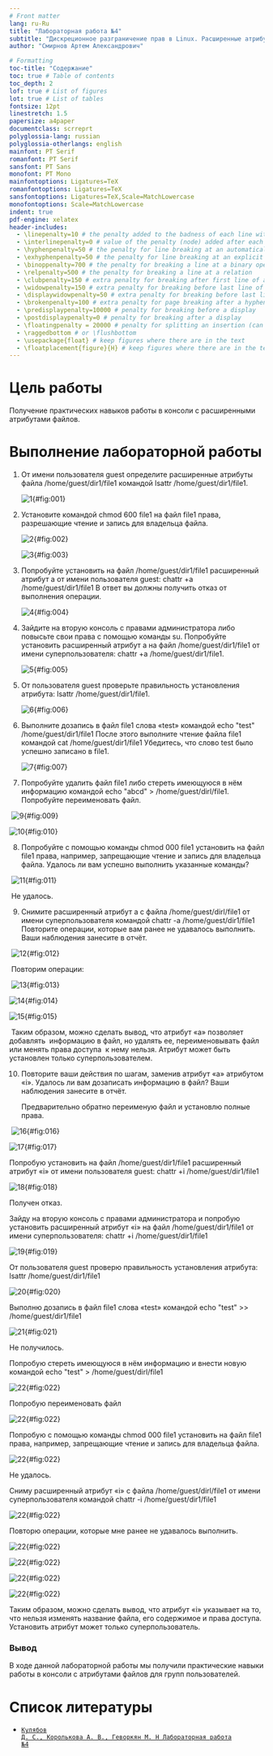```yaml
---
# Front matter
lang: ru-Ru
title: "Лабораторная работа №4"
subtitle: "Дискреционное разграничение прав в Linux. Расширенные атрибуты"
author: "Смирнов Артем Александрович"

# Formatting
toc-title: "Содержание"
toc: true # Table of contents
toc_depth: 2
lof: true # List of figures
lot: true # List of tables
fontsize: 12pt
linestretch: 1.5
papersize: a4paper
documentclass: scrreprt
polyglossia-lang: russian
polyglossia-otherlangs: english
mainfont: PT Serif
romanfont: PT Serif
sansfont: PT Sans
monofont: PT Mono
mainfontoptions: Ligatures=TeX
romanfontoptions: Ligatures=TeX
sansfontoptions: Ligatures=TeX,Scale=MatchLowercase
monofontoptions: Scale=MatchLowercase
indent: true
pdf-engine: xelatex
header-includes:
  - \linepenalty=10 # the penalty added to the badness of each line within a paragraph (no associated penalty node) Increasing the value makes tex try to have fewer lines in the paragraph.
  - \interlinepenalty=0 # value of the penalty (node) added after each line of a paragraph.
  - \hyphenpenalty=50 # the penalty for line breaking at an automatically inserted hyphen
  - \exhyphenpenalty=50 # the penalty for line breaking at an explicit hyphen
  - \binoppenalty=700 # the penalty for breaking a line at a binary operator
  - \relpenalty=500 # the penalty for breaking a line at a relation
  - \clubpenalty=150 # extra penalty for breaking after first line of a paragraph
  - \widowpenalty=150 # extra penalty for breaking before last line of a paragraph
  - \displaywidowpenalty=50 # extra penalty for breaking before last line before a display math
  - \brokenpenalty=100 # extra penalty for page breaking after a hyphenated line
  - \predisplaypenalty=10000 # penalty for breaking before a display
  - \postdisplaypenalty=0 # penalty for breaking after a display
  - \floatingpenalty = 20000 # penalty for splitting an insertion (can only be split footnote in standard LaTeX)
  - \raggedbottom # or \flushbottom
  - \usepackage{float} # keep figures where there are in the text
  - \floatplacement{figure}{H} # keep figures where there are in the text
---
```


# Цель работы

Получение практических навыков работы в консоли с расширенными атрибутами файлов.

# Выполнение лабораторной работы

1. От имени пользователя guest определите расширенные атрибуты файла /home/guest/dir1/file1 командой lsattr /home/guest/dir1/file1.

   ![1](image/1.png){#fig:001}

2. Установите командой chmod 600 file1 на файл file1 права, разрешающие чтение и запись для владельца файла. 

   ![2](image/2.png){#fig:002}

   ![3](image/3.png){#fig:003}

3. Попробуйте установить на файл /home/guest/dir1/file1 расширенный атрибут a от имени пользователя guest: chattr +a /home/guest/dir1/file1 В ответ вы должны получить отказ от выполнения операции. 

   ![4](image/4.png){#fig:004}

4. Зайдите на вторую консоль с правами администратора либо повысьте свои права с помощью команды su. Попробуйте установить расширенный атрибут a на файл /home/guest/dir1/file1 от имени суперпользователя: chattr +a /home/guest/dir1/file1.

   ![5](image/5.png){#fig:005}

5. От пользователя guest проверьте правильность установления атрибута: lsattr /home/guest/dir1/file1.

   ![6](image/6.png){#fig:006}

6. Выполните дозапись в файл file1 слова «test» командой echo "test" /home/guest/dir1/file1 После этого выполните чтение файла file1 командой cat /home/guest/dir1/file1 Убедитесь, что слово test было успешно записано в file1. 

   ![7](image/7.png){#fig:007}

   

7. Попробуйте удалить файл file1 либо стереть имеющуюся в нём информацию командой echo "abcd" > /home/guest/dirl/file1. Попробуйте переименовать файл. 

​	![9](image/8.png){#fig:009}

![10](image/9.png){#fig:010}

8. Попробуйте с помощью команды chmod 000 file1 установить на файл file1 права, например, запрещающие чтение и запись для владельца файла. Удалось ли вам успешно выполнить указанные команды? 

​	![11](image/10.png){#fig:011}

​        Не удалось.

9. Снимите расширенный атрибут a с файла /home/guest/dirl/file1 от имени суперпользователя командой chattr -a /home/guest/dir1/file1 Повторите операции, которые вам ранее не удавалось выполнить. Ваши наблюдения занесите в отчёт. 

​		![12](image/11.png){#fig:012}

​		Повторим операции:

​        ![13](image/12.png){#fig:013}

![14](image/13.png){#fig:014}

![15](image/14.png){#fig:015}

​		Таким образом, можно сделать вывод, что атрибут «а» позволяет добавлять
​		информацию в файл, но удалять ее, переименовывать файл или менять права доступа
​		к нему нельзя. Атрибут может быть установлен только суперпользователем.

10. Повторите ваши действия по шагам, заменив атрибут «a» атрибутом «i». Удалось ли вам дозаписать информацию в файл? Ваши наблюдения занесите в отчёт.

    Предварительно обратно переименую файл и установлю полные права.

​		![16](image/15.png){#fig:016}

![17](image/16.png){#fig:017}

Попробую установить на файл /home/guest/dir1/file1 расширенный атрибут «i»
от имени пользователя guest: chattr +i /home/guest/dir1/file1

![18](image/17.png){#fig:018}

Получен отказ.

Зайду на вторую консоль с правами администратора и попробую установить расширенный атрибут «i» на файл /home/guest/dir1/file1 от имени суперпользователя: chattr +i /home/guest/dir1/file1

![19](image/18.png){#fig:019}

От пользователя guest проверю правильность установления атрибута: lsattr
/home/guest/dir1/file1

![20](image/19.png){#fig:020}

Выполню дозапись в файл file1 слова «test» командой echo "test" >>
/home/guest/dir1/file1

![21](image/20.png){#fig:021}

Не получилось.

Попробую стереть имеющуюся в нём информацию и внести новую командой
echo "test" > /home/guest/dirl/file1

![22](image/21.png){#fig:022}

Попробую переименовать файл

![22](image/22.png){#fig:022}

Попробую с помощью команды chmod 000 file1 установить на файл file1 права,
например, запрещающие чтение и запись для владельца файла.

![22](image/23.png){#fig:022}

Не удалось.

Сниму расширенный атрибут «i» с файла /home/guest/dirl/file1 от имени
суперпользователя командой chattr -i /home/guest/dir1/file1

![22](image/24.png){#fig:022}

Повторю операции, которые мне ранее не удавалось выполнить.

![22](image/25.png){#fig:022}

![22](image/26.png){#fig:022}

![22](image/27.png){#fig:022}

![22](image/28.png){#fig:022}

Таким образом, можно сделать вывод, что атрибут «i» указывает на то, что
нельзя изменять название файла, его содержимое и права доступа. Установить
атрибут может только суперпользователь.

### Вывод

В ходе данной лабораторной работы мы получили практические навыки работы в консоли с атрибутами файлов для групп пользователей.


# Список литературы

- <code>[Кулябов Д. С., Королькова А. В., Геворкян М. Н Лабораторная работа №4](https://esystem.rudn.ru/pluginfile.php/1651751/mod_resource/content/3/004-lab_discret_extattr.pdf)</code>